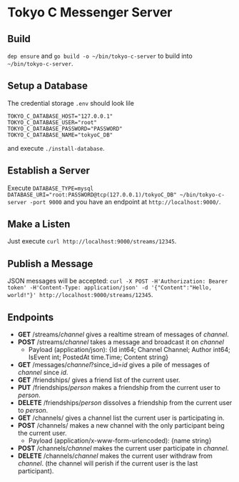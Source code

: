 # Tokyo C Messenger Server

## Build

`dep ensure` and `go build -o ~/bin/tokyo-c-server` to build into `~/bin/tokyo-c-server`.


## Setup a Database

The credential storage `.env` should look lile

```
TOKYO_C_DATABASE_HOST="127.0.0.1"
TOKYO_C_DATABASE_USER="root"
TOKYO_C_DATABASE_PASSWORD="PASSWORD"
TOKYO_C_DATABASE_NAME="tokyoC_DB"
```

and execute `./install-database`.

## Establish a Server

Execute `DATABASE_TYPE=mysql DATABASE_URI="root:PASSWORD@tcp(127.0.0.1)/tokyoC_DB" ~/bin/tokyo-c-server -port 9000` and you have an endpoint at `http://localhost:9000/`.

## Make a Listen
Just execute
`curl http://localhost:9000/streams/12345`.

## Publish a Message

JSON messages will be accepted:
`curl -X POST -H'Authorization: Bearer token' -H'Content-Type: application/json' -d '{"Content":"Hello, world!"}' http://localhost:9000/streams/12345`.

## Endpoints

* **GET** /streams/_channel_ gives a realtime stream of messages of _channel_.
* **POST** /streams/_channel_ takes a message and broadcast it on _channel_
   * Payload (application/json): {Id int64; Channel Channel; Author int64; IsEvent int; PostedAt time.Time; Content string}
* **GET** /messages/_channel_?since_id=_id_ gives a pile of messages of _channel_ since _id_.
* **GET** /friendships/ gives a friend list of the current user.
* **PUT** /friendships/_person_ makes a friendship from the current user to _person_.
* **DELETE** /friendships/_person_ dissolves a friendship from the current user to _person_.
* **GET** /channels/ gives a channel list the current user is participating in.
* **POST** /channels/ makes a new channel with the only participant being the current user.
   * Payload (application/x-www-form-urlencoded): {name string}
* **POST** /channels/_channel_ makes the current user participate in _channel_.
* **DELETE** /channels/_channel_ makes the current user withdraw from _channel_. (the channel will perish if the current user is the last participant).
